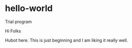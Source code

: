 # hello-world
Trial program

Hi Folks

Hubot here. This is just beginning and I am liking it really well.
